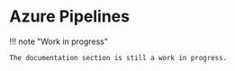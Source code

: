 # Azure Pipelines

!!! note "Work in progress"

    The documentation section is still a work in progress.
